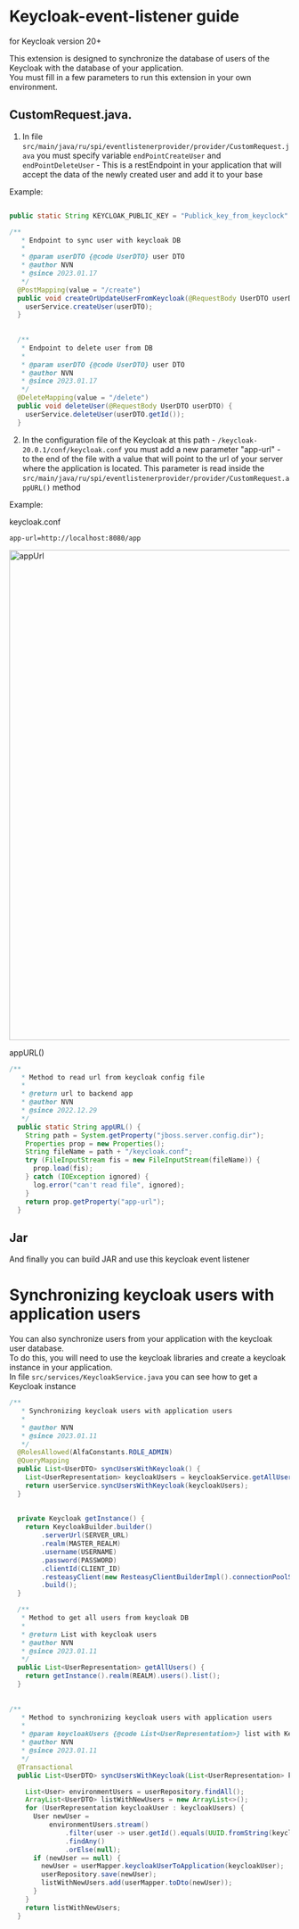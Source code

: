 # Keycloak-event-listener guide 
for Keycloak version 20+

This extension is designed to synchronize the database of users of the Keycloak with the database of your application.  
You must fill in a few parameters to run this extension in your own environment.


## CustomRequest.java. 

1. In file `src/main/java/ru/spi/eventlistenerprovider/provider/CustomRequest.java` you must specify variable `endPointCreateUser` and `endPointDeleteUser` - This is a restEndpoint in your application that will accept the data of the newly created user and add it to your base

Example: 

```java

public static String KEYCLOAK_PUBLIC_KEY = "Publick_key_from_keyclock" 

/**
   * Endpoint to sync user with keycloak DB
   *
   * @param userDTO {@code UserDTO} user DTO
   * @author NVN
   * @since 2023.01.17
   */
  @PostMapping(value = "/create")
  public void createOrUpdateUserFromKeycloak(@RequestBody UserDTO userDTO) {
    userService.createUser(userDTO);
  }
  
  
  /**
   * Endpoint to delete user from DB
   *
   * @param userDTO {@code UserDTO} user DTO
   * @author NVN
   * @since 2023.01.17
   */
  @DeleteMapping(value = "/delete")
  public void deleteUser(@RequestBody UserDTO userDTO) {
    userService.deleteUser(userDTO.getId());
  }
```



2. In the configuration file of the Keycloak at this path - `/keycloak-20.0.1/conf/keycloak.conf`  you must add a new parameter "app-url" - to the end of the file with a value that will point to the url of your server where the application is located. This parameter is read inside the `src/main/java/ru/spi/eventlistenerprovider/provider/CustomRequest.appURL()` method

Example: 

keycloak.conf 
```
app-url=http://localhost:8080/app
```

<img width="879" alt="appUrl" src="https://user-images.githubusercontent.com/35899629/211144157-7cd7f0dd-689f-4cca-83fd-7596289b1d22.png">

appURL()
```java
/**
   * Method to read url from keycloak config file
   *
   * @return url to backend app
   * @author NVN
   * @since 2022.12.29
   */
  public static String appURL() {
    String path = System.getProperty("jboss.server.config.dir");
    Properties prop = new Properties();
    String fileName = path + "/keycloak.conf";
    try (FileInputStream fis = new FileInputStream(fileName)) {
      prop.load(fis);
    } catch (IOException ignored) {
      log.error("can't read file", ignored);
    }
    return prop.getProperty("app-url");
  }
```

## Jar 

And finally you can build JAR and use this keycloak event listener

# Synchronizing keycloak users with application users  
You can also synchronize users from your application with the keycloak user database.  
To do this, you will need to use the keycloak libraries and create a keycloak instance in your application.  
In file `src/services/KeycloakService.java` you can see how to get a Keycloak instance

```java
/**
   * Synchronizing keycloak users with application users
   *
   * @author NVN
   * @since 2023.01.11
   */
  @RolesAllowed(AlfaConstants.ROLE_ADMIN)
  @QueryMapping
  public List<UserDTO> syncUsersWithKeycloak() {
    List<UserRepresentation> keycloakUsers = keycloakService.getAllUsers();
    return userService.syncUsersWithKeycloak(keycloakUsers);
  }
  
  
  private Keycloak getInstance() {
    return KeycloakBuilder.builder()
        .serverUrl(SERVER_URL)
        .realm(MASTER_REALM)
        .username(USERNAME)
        .password(PASSWORD)
        .clientId(CLIENT_ID)
        .resteasyClient(new ResteasyClientBuilderImpl().connectionPoolSize(10).build())
        .build();
  }

  /**
   * Method to get all users from keycloak DB
   *
   * @return List with keycloak users
   * @author NVN
   * @since 2023.01.11
   */
  public List<UserRepresentation> getAllUsers() {
    return getInstance().realm(REALM).users().list();
  }
  
  
/**
   * Method to synchronizing keycloak users with application users
   *
   * @param keycloakUsers {@code List<UserRepresentation>} list with Keycloak users
   * @author NVN
   * @since 2023.01.11
   */
  @Transactional
  public List<UserDTO> syncUsersWithKeycloak(List<UserRepresentation> keycloakUsers) {

    List<User> environmentUsers = userRepository.findAll();
    ArrayList<UserDTO> listWithNewUsers = new ArrayList<>();
    for (UserRepresentation keycloakUser : keycloakUsers) {
      User newUser =
          environmentUsers.stream()
              .filter(user -> user.getId().equals(UUID.fromString(keycloakUser.getId())))
              .findAny()
              .orElse(null);
      if (newUser == null) {
        newUser = userMapper.keycloakUserToApplication(keycloakUser);
        userRepository.save(newUser);
        listWithNewUsers.add(userMapper.toDto(newUser));
      }
    }
    return listWithNewUsers;
  }  
  
  
  
```


